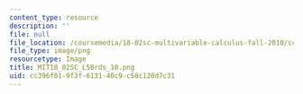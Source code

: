 ```yaml
---
content_type: resource
description: ''
file: null
file_location: /coursemedia/18-02sc-multivariable-calculus-fall-2010/cc396f019f3f613140c9c58c120d7c31_MIT18_02SC_L5Brds_10.png
file_type: image/png
resourcetype: Image
title: MIT18_02SC_L5Brds_10.png
uid: cc396f01-9f3f-6131-40c9-c58c120d7c31
---
```


